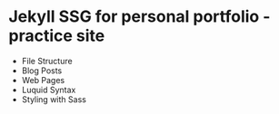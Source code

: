 # Jekyll SSG for personal portfolio - practice site

* File Structure
* Blog Posts
* Web Pages
* Luquid Syntax
* Styling with Sass
